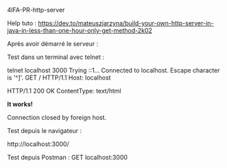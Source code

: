 4IFA-PR-http-server

Help tuto :
https://dev.to/mateuszjarzyna/build-your-own-http-server-in-java-in-less-than-one-hour-only-get-method-2k02


Après avoir démarré le serveur :


Test dans un terminal avec telnet :

telnet localhost 3000
Trying ::1...
Connected to localhost.
Escape character is '^]'.
GET / HTTP/1.1
Host: localhost

HTTP/1.1 200 OK
ContentType: text/html

<b>It works!</b>

Connection closed by foreign host.


Test depuis le navigateur :

http://localhost:3000/


Test depuis Postman :
GET localhost:3000